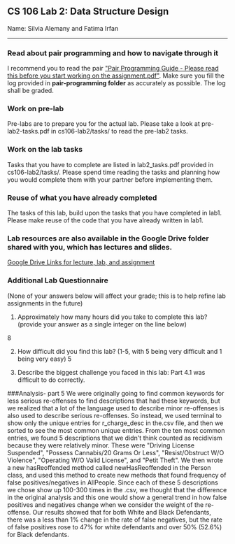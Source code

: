 ## CS 106 Lab 2: Data Structure Design

Name: Silvia Alemany and Fatima Irfan

---

### Read about pair programming and how to navigate through it

I recommend you to read the pair ["Pair Programming Guide - Please read this before you start working on the assignment.pdf"](https://drive.google.com/file/d/1tmSYwfKKXeMVDXvT6q5fPHPbF_vMF9Z4/view?usp=sharing). Make sure you fill the log provided in **pair-programming folder** as accurately as possible. The log shall be graded. 

### Work on pre-lab

Pre-labs are to prepare you for the actual lab. Please take a look at pre-lab2-tasks.pdf in cs106-lab2/tasks/ to read the pre-lab2 tasks. 

### Work on the lab tasks
Tasks that you have to complete are listed in lab2_tasks.pdf provided in cs106-lab2/tasks/. Please spend time reading the tasks and planning how you would complete them with your partner before implementing them.  

### Reuse of what you have already completed
The tasks of this lab, build upon the tasks that you have completed in lab1. Please make reuse of the code that you have already written in lab1. 


### Lab resources are also available in the Google Drive folder shared with you, which has lectures and slides. 

[Google Drive Links for lecture, lab, and assignment](https://drive.google.com/drive/folders/1EuAYlyaFLN97TI7PzW0b8PfPxxaD5Zsk?usp=sharing)

### Additional Lab Questionnaire

(None of your answers below will affect your grade; this is to help refine lab
assignments in the future)

1. Approximately how many hours did you take to complete this lab? (provide your answer as a single integer on the line below)

8

2. How difficult did you find this lab? (1-5, with 5 being very difficult and 1 being very easy)
5

3. Describe the biggest challenge you faced in this lab: Part 4.1 was difficult to do correctly.


###Analysis- part 5
We were originally going to find common keywords for less serious re-offenses to find descriptions that  had these keywords, 
but we realized that a lot of the language used to describe minor re-offenses is also used to describe serious re-offenses.
So instead, we used terminal to show only the unique entries for r_charge_desc in the.csv file, and then we sorted to see the most
common unique entries. From the ten most common entries, we found 5 descriptions that we didn't think counted as recidivism because 
they were relatively minor. These were "Driving License Suspended", "Possess Cannabis/20 Grams Or Less", "Resist/Obstruct W/O Violence",
"Operating W/O Valid License", and "Petit Theft". We then wrote a new hasReoffended method called newHasReoffended in the Person class,
and used this method to create new methods that found frequency of false positives/negatives in AllPeople.
Since each of these 5 descriptions we chose show up 100-300 times in the .csv, we thought that the difference in the original analysis
and this one would show a general trend in how false positives and negatives change when we consider the weight of the re-offense.
Our results showed that for both White and Black Defendants, there was a less than 1% change in the rate of false negatives,
but the rate of false positives rose to 47% for white defendants and over 50% (52.6%) for Black defendants.
